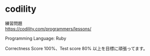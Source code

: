 # codility
練習問題  
https://codility.com/programmers/lessons/

Programming Language: Ruby

Correctness Score 100%、Test score 80% 以上を目標に頑張ってます。
